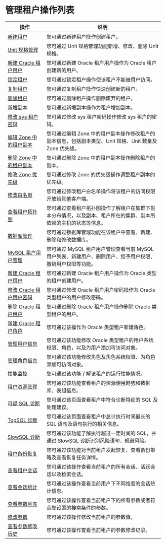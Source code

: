 管理租户操作列表 
=============================




|                               操作                                |                               说明                                |
|-----------------------------------------------------------------|-----------------------------------------------------------------|
| [新建租户](t1954687.html#topic-1954687)             | 您可通过新建租户操作创建租户。                                                 |
| [Unit 规格管理](2.basic-tenant-operations/2.unit-specification-management.md)        | 您可通过 Unit 规格管理功能新增、修改、删除 Unit 规格。                               |
| [新建 Oracle 租户用户](2.basic-tenant-operations/3.create-an-oracle-tenant.md)   | 您可通过新建 Oracle 租户用户操作为 Oracle 租户创建新的用户。                          |
| [锁定租户](2.basic-tenant-operations/4.locked-tenants.md)             | 您可通过锁定租户操作使该租户不能被用户访问。                                          |
| [复制租户](2.basic-tenant-operations/5.replication-tenant.md)             | 您可通过复制租户操作快速创建新的租户。                                             |
| [删除租户](t2071086.html#topic-2071086)             | 您可通过删除租户操作删除废弃的租户。                                              |
| [新增副本](2.basic-tenant-operations/7.add-copy.md)             | 您可通过新增副本操作为租户增加副本。                                              |
| [修改 sys 租户密码](2.basic-tenant-operations/8.modify-the-sys-tenant-password.md)      | 您可通过修改 sys 租户密码操作修改 sys 租户的密码。                                  |
| [编辑 Zone 中的租户副本](2.basic-tenant-operations/9.edit-the-tenant-copy-in-the-zone.md)   | 您可通过编辑 Zone 中的租户副本操作修改租户的副本信息，包括副本类型、Unit 规格、Unit 数量及 Zone 优先级。 |
| [删除 Zone 中的租户副本](2.basic-tenant-operations/10.delete-a-replica-of-a-tenant-in-a-private-zone.md)   | 您可通过删除 Zone 中的租户副本操作删除租户的副本。                                    |
| [修改 Zone 优先级](2.basic-tenant-operations/11.modify-a-zone-priority.md)      | 您可通过修改 Zone 的优先级操作调整租户副本的优先级。                                   |
| [修改白名单](2.basic-tenant-operations/12.modify-whitelist.md)            | 您可通过修改租户白名单操作将该租户的访问权限开放给其他客户端。                                 |
| [查看租户拓扑图](t1954714.html#topic-1954714)          | 您可通过查看租户拓扑图操作了解租户在集群下副本分布情况，以及副本、租户所在的集群、副本所依赖的主机的状态等信息。        |
| [数据库管理](../5.manage-tenants/4.database-management.md)            | 您可通过数据库管理功能在该租户中查看、新建、删除和修改数据库。                                 |
| [MySQL 租户用户管理](../5.manage-tenants/5.mysql-tenant-user-management.md)     | 您可通过 MySQL 租户用户管理查看当前 MySQL 用户列表、新建用户、删除用户、授予用户权限、撤销用户权限等功能。    |
| [新建 Oracle 租户用户](t2077860.html#topic-2077860)   | 您可通过新建 Oracle 租户用户操作为 Oracle 类型的租户创建用户。                         |
| [修改 Oracle 租户用户密码](t2077865.html#topic-2077865) | 您可通过修改 Oracle 租户用户密码操作为 Oracle 类型租户的用户修改密码。                     |
| [删除 Oracle 租户用户](t2077866.html#topic-2077866)   | 您可通过删除 Oracle 租户用户操作删除 Oracle 类型租户的用户。                          |
| [新建 Oracle 租户角色](t2077861.html#topic-2077861)   | 您可通过该操作为 Oracle 类型租户新建角色。                                       |
| [管理用户信息](t2077870.html#topic-2077870)           | 您可通过该功能修改 Oracle 类型租户的用户系统权限、角色，以及为用户添加可访问对象。                   |
| [管理角色信息](t2077867.html#topic-2077867)           | 您可通过该功能修改角色及角色系统权限、为角色添加可访问对象。                                  |
| [性能监控](../5.manage-tenants/7.userguide-performance-monitoring.md)             | 您可通过该功能了解该租户的运行性能情况。                                            |
| [租户资源管理](../5.manage-tenants/8.tenant-resource-management.md)           | 您可通过该功能查看租户的资源使用趋势和数据库、表组信息。                                    |
| [可疑 SQL 诊断](t2071790.html#topic-2071790)        | 您可通过该页面查看租户中符合诊断特征的 SQL 及处理建议。                                  |
| [TopSQL 诊断](t2009297.html#topic-2009297)        | 您可通过该页面查看租户中总计执行时间最长的 SQL 语句及语句执行的相关信息。                         |
| [SlowSQL 诊断](9.sql-diagnostics/2.slowsql-diagnostics.md)       | 您可通过该功能了解执行超过一定时间的 SQL，并通过 SlowSQL 诊断识别风险语句，规避风险。               |
| [租户备份恢复](t2009300.html#topic-2009300)           | 您可通过该功能对当前租户发起恢复、查看备份策略及查看恢复任务详情。                               |
| [查看租户会话](t1954724.html#topic-2639546)           | 您可通过该操作查看当前租户的所有会话、活跃会话以及检索会话。                                  |
| [查看会话统计](t1954727.html#topic-1954727)           | 您可通过该操作查看当前用户下不同维度的会话统计信息。                                      |
| [查看参数列表](11.userguide-parameters/1.userguide-view-the-parameter-list.md)           | 您可通过该操作查看当前租户下的所有参数或者符合您设置的搜索条件的参数。                             |
| [修改参数](11.userguide-parameters/2.userguide-modify-parameters.md)             | 您可通过该操作修改当前租户的参数值。                                              |
| [查看参数修改历史](11.userguide-parameters/3.uerguide-view-parameter-modification-history.md)         | 您可通过该操作查看当前租户的参数修改记录。                                           |



